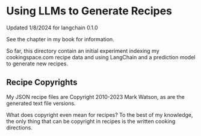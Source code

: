 # Using LLMs to Generate Recipes

Updated 1/8/2024 for langchain 0.1.0

See the chapter in my book for information.

So far, this directory contain an initial experiment indexing my cookingspace.com recipe data and using LangChain and a prediction model to generate new recipes.

## Recipe Copyrights

My JSON recipe files are Copyright 2010-2023 Mark Watson, as are the generated text file versions.

What does copyright even mean for recipes? To the best of my knowledge, the only thing that can be copyright in recipes is the written cooking directions.
